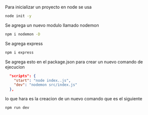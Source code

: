 Para inicializar un proyecto en node se usa

```bash
node init -y 
```
Se agrega un nuevo modulo llamado nodemon
```bash
npm i nodemon -D
```

Se agrega express
```bash
npm i express
```

Se agrega esto en el package.json para crear un nuevo comando de ejecucion
```json
  "scripts": {
    "start": "node index..js",
    "dev": "nodemon src/index.js"
  },
```
lo que hara es la creacion de un nuevo comando que es el siguiente
``` shell
npm run dev
```